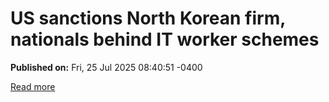 # US sanctions North Korean firm, nationals behind IT worker schemes

**Published on:** Fri, 25 Jul 2025 08:40:51 -0400

[Read more](https://www.bleepingcomputer.com/news/security/us-sanctions-north-korean-firm-nationals-behind-it-worker-schemes/)
